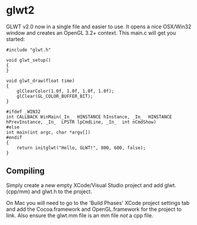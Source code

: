 glwt2
=====

GLWT v2.0 now in a single file and easier to use. It opens a nice OSX/Win32 window and creates an OpenGL 3.2+ context. This main.c will get you started:

    #include "glwt.h"
    
    void glwt_setup()
    {
    }
    
    void glwt_draw(float time)
    {
        glClearColor(1.0f, 1.0f, 1.0f, 1.0f);
        glClear(GL_COLOR_BUFFER_BIT);
    }
    
    #ifdef _WIN32
    int CALLBACK WinMain(_In_  HINSTANCE hInstance, _In_  HINSTANCE hPrevInstance, _In_  LPSTR lpCmdLine, _In_  int nCmdShow)
    #else
    int main(int argc, char *argv[])
    #endif
    {
        return initglwt("Hello, GLWT!", 800, 600, false);
    }

Compiling
---------

Simply create a new empty XCode/Visual Studio project and add glwt.(cpp/mm) and glwt.h to the project.

On Mac you will need to go to the 'Build Phases' XCode project settings tab and add the Cocoa.framework and OpenGL.framework for the project to link. Also ensure the glwt.mm file is an mm file *not* a cpp file.
